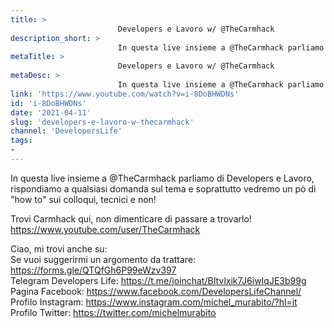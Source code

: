 ```yaml
---
title: > 
                        Developers e Lavoro w/ @TheCarmhack
description_short: > 
                        In questa live insieme a @TheCarmhack parliamo di Developers e Lavoro, rispondiamo a qualsiasi domanda sul tema e ...
metaTitle: > 
                        Developers e Lavoro w/ @TheCarmhack
metaDesc: > 
                        In questa live insieme a @TheCarmhack parliamo di Developers e Lavoro, rispondiamo a qualsiasi domanda sul tema e ...
link: 'https://www.youtube.com/watch?v=i-8DoBHWDNs'
id: 'i-8DoBHWDNs'
date: '2021-04-11'
slug: 'developers-e-lavoro-w-thecarmhack'
channel: 'DevelopersLife'
tags: 
- 
---
```

In questa live insieme a @TheCarmhack parliamo di Developers e Lavoro, rispondiamo a qualsiasi domanda sul tema e soprattutto vedremo un pò di "how to" sui colloqui, tecnici e non!  
  
Trovi Carmhack qui, non dimenticare di passare a trovarlo! https://www.youtube.com/user/TheCarmhack  
  
Ciao, mi trovi anche su:  
Se vuoi suggerirmi un argomento da trattare: https://forms.gle/QTQfGh6P99eWzv397  
Telegram Developers Life: https://t.me/joinchat/BItvlxik7J6iwIqJE3b99g  
Pagina Facebook: https://www.facebook.com/DevelopersLifeChannel/  
Profilo Instagram: https://www.instagram.com/michel_murabito/?hl=it  
Profilo Twitter: https://twitter.com/michelmurabito​